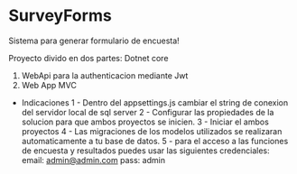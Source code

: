 # SurveyForms
Sistema para generar formulario de encuesta!

Proyecto divido en dos partes:
Dotnet core
1. WebApi para la authenticacion mediante Jwt
2. Web App MVC 

- Indicaciones
1 - Dentro del appsettings.js cambiar el string de conexion del servidor local de sql server
2 - Configurar las propiedades de la solucion para que ambos proyectos se inicien.
3 - Iniciar el ambos proyectos
4 - Las migraciones de los modelos utilizados se realizaran automaticamente a tu base de datos.
5 - para el acceso a las funciones de encuesta y resultados puedes usar las siguientes credenciales: email: admin@admin.com pass: admin
